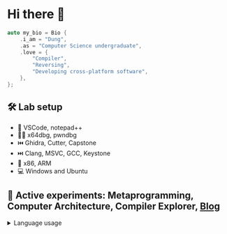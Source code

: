 # Hi there 👋

```cpp
auto my_bio = Bio {
    .i_am = "Dung",
    .as = "Computer Science undergraduate",
    .love = {
        "Compiler",
        "Reversing",
        "Developing cross-platform software",
    },
};
```

## 🛠 Lab setup

- 📝 VSCode, notepad++
- 🚫🐛 x64dbg, pwndbg
- ⏮️ Ghidra, Cutter, Capstone
- ⏭️ Clang, MSVC, GCC, Keystone
- 🚧 x86, ARM
- 💻 Windows and Ubuntu

## 🥼 Active experiments: Metaprogramming, Computer Architecture, Compiler Explorer, [Blog](https://dungwinux.github.io/-blog)

<details styles="display:none;">
  <summary>Language usage</summary>
  <img src="https://github-readme-stats.vercel.app/api/top-langs/?username=dungwinux&theme=algolia&layout=compact&langs_count=6">
</details>
